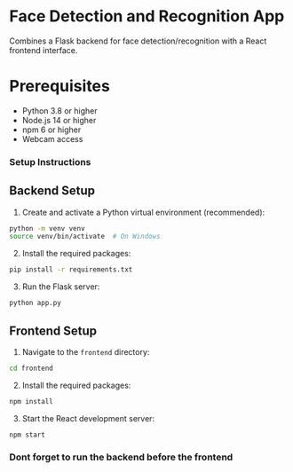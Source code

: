 # Face Detection and Recognition App

Combines a Flask backend for face detection/recognition with a React frontend interface.

# Prerequisites

- Python 3.8 or higher
- Node.js 14 or higher
- npm 6 or higher
- Webcam access

### Setup Instructions

## Backend Setup

1. Create and activate a Python virtual environment (recommended):

```bash
python -m venv venv
source venv/bin/activate  # On Windows
```
2. Install the required packages:

```bash
pip install -r requirements.txt
```
3. Run the Flask server:

```bash
python app.py
``` 

## Frontend Setup

1. Navigate to the `frontend` directory:

```bash
cd frontend
```
2. Install the required packages:

```bash
npm install
```
3. Start the React development server:

```bash
npm start
```

### Dont forget to run the backend before the frontend
